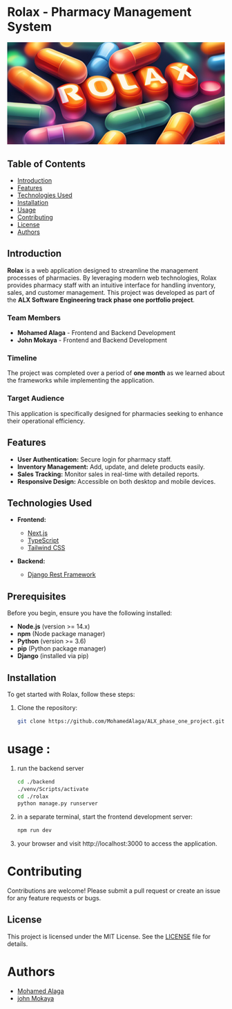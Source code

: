 # Rolax - Pharmacy Management System

![Rolax Logo](./screenshot.png)

## Table of Contents
- [Introduction](#introduction)
- [Features](#features)
- [Technologies Used](#technologies-used)
- [Installation](#installation)
- [Usage](#usage)
- [Contributing](#contributing)
- [License](#license)
- [Authors](#authors)

## Introduction
**Rolax** is a web application designed to streamline the management processes of pharmacies. By leveraging modern web technologies, Rolax provides pharmacy staff with an intuitive interface for handling inventory, sales, and customer management. This project was developed as part of the **ALX Software Engineering track phase one portfolio project**.

### Team Members
- **Mohamed Alaga** - Frontend and Backend Development
- **John Mokaya** - Frontend and Backend Development

### Timeline
The project was completed over a period of **one month** as we learned about the frameworks while implementing the application.

### Target Audience
This application is specifically designed for pharmacies seeking to enhance their operational efficiency.

## Features
- **User Authentication:** Secure login for pharmacy staff.
- **Inventory Management:** Add, update, and delete products easily.
- **Sales Tracking:** Monitor sales in real-time with detailed reports.
- **Responsive Design:** Accessible on both desktop and mobile devices.

## Technologies Used
- **Frontend:** 
  - [Next.js](https://nextjs.org/)
  - [TypeScript](https://www.typescriptlang.org/)
  - [Tailwind CSS](https://tailwindcss.com/)
  
- **Backend:**
  - [Django Rest Framework](https://www.django-rest-framework.org/)

## Prerequisites
Before you begin, ensure you have the following installed:
- **Node.js** (version >= 14.x)
- **npm** (Node package manager)
- **Python** (version >= 3.6)
- **pip** (Python package manager)
- **Django** (installed via pip)

## Installation
To get started with Rolax, follow these steps:

1. Clone the repository:
   ```bash
   git clone https://github.com/MohamedAlaga/ALX_phase_one_project.git

# usage :

1. run the backend server 
   ```bash
   cd ./backend
   ./venv/Scripts/activate
   cd ./rolax
   python manage.py runserver

2. in a separate terminal, start the frontend development server:
    ```bash
    npm run dev

3.  your browser and visit http://localhost:3000 to access the application.

# Contributing
Contributions are welcome! Please submit a pull request or create an issue for any feature requests or bugs.

## License
This project is licensed under the MIT License. See the [LICENSE](./LICENSE) file for details.

# Authors

- [Mohamed Alaga](https://github.com/MohamedAlaga)
- [john Mokaya](https://github.com/mokayaj857)
